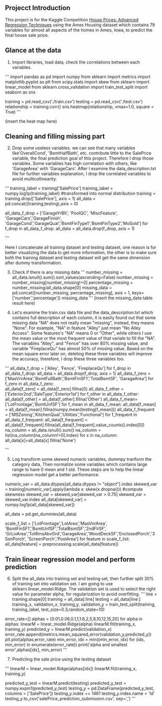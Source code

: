 ## Projecct Introduction
This project is for the Kaggle Competition [House Prices: Advanced Regression Techniques](https://www.kaggle.com/c/house-prices-advanced-regression-techniques)
using the Ames Housing dataset which contains 79 variables for almost all aspects of the homes in Ames, Iowa, to predict the final house sale price.



## Glance at the data

1. Import libraries, load data, check  the correlations between each variables.

'''
import pandas as pd
import numpy
from sklearn import metrics
import matplotlib.pyplot as plt
from scipy.stats import skew
from sklearn import linear_model
from sklearn.cross_validation import train_test_split
import seaborn as sns

training = pd.read_csv('./train.csv')
testing = pd.read_csv('./test.csv')
relationship = training.corr()
sns.heatmap(relationship, vmax=1.0, square = True)
'''

(insert the heat map here)

## Cleaning and filling missing part

2. Drop some useless variables.
we can see that many variables like'OverallCond', 'BsmtHalfBath', etc. contribute little to the SalePrice variable, the final prediction goal of this project. Therefore I drop those variables. Some variables has high correlation with others, like 'GarageArea' with 'GarageCars'. After I examine the data_description.txt file for further variables explanation, I drop the correlated variables to avoid multicollinearity.

'''
training_label = training['SalePrice']
training_label = numpy.log1p(training_label)  #transformed into normal distribution
training = training.drop(['SalePrice'], axis = 1) 
all_data = pd.concat((training,testing),axis = 0)

all_data_f_drop = ['GarageYrBlt', 'PoolQC', 'MiscFeature', 'GarageCars','GarageFinish',
                   'GarageCond','GarageQual','BsmtFinType1','BsmtFinType2','MoSold']
for f_drop in all_data_f_drop:
    all_data = all_data.drop(f_drop, axis = 1)

'''

Here I concatenate all training dataset and testing dataset, one reason is for better visualizing the data to get more information, the other is to make sure both the training dataset and testing dataset will get the same dimension after dummy transformation.

3. Check if there is any missing data
'''
number_missing = all_data.isnull().sum().sort_values(ascending=False)
number_missing = number_missing[number_missing!=0]
percentage_missing = number_missing/all_data.shape[0]
missing_data = pd.concat([number_missing, percentage_missing], axis = 1, keys=['number','percentage'])
missing_data
'''
(insert the missing_data table result here)



4. Let's examine the train.csv data file and the data_description.txt which contains full description of each column, it is easily found out that some missing data "NA" does not really mean "missing", instead, they means "None". For example, "NA" in feature "Alley" just mean "No Alley Access". Some features's "NA" means 0 or "Other", while others I use the mean value or the most frequent value of that variale to fill the "NA". The variables "Alley", and "Fence" has over 80% missing value, and variable "FireplaceQu" has almost 50% of missing value. Based on the mean square error later on, deleting these three variables will improve the accuracy, therefore, I drop these three variables too.

'''
all_data_f_drop = ['Alley', 'Fence', 'FireplaceQu']
for f_drop in all_data_f_drop:
    all_data = all_data.drop(f_drop, axis = 1)
all_data_f_zero = ['MasVnrArea','BsmtFullBath','BsmtFinSF1','TotalBsmtSF',
                  'GarageArea']
for f_zero in all_data_f_zero:                  
    all_data[f_zero] = all_data[f_zero].fillna(0)
all_data_f_other = ['Exterior2nd','SaleType','Exterior1st']
for f_other in all_data_f_other:
    all_data[f_other] = all_data[f_other].fillna('Other')
all_data_f_mean=['LotFrontage','BsmtUnfSF']
for f_mean in all_data_f_mean:
    all_data[f_mean] = all_data[f_mean].fillna(numpy.mean(testing[f_mean]))
all_data_f_frequent = ['MSZoning','KitchenQual','Utilities','Functional']
for f_frequent in all_data_f_frequent:
    all_data[f_frequent] = all_data[f_frequent].fillna(all_data[f_frequent].value_counts().index[0])
na_column = all_data.isnull().sum()
na_column = list(na_column[na_column!=0].index)
for x in na_column:
    all_data[x]=all_data[x].fillna('None')    

'''

5. Log transform some skewed numeric variables, dummpy tranform the category data, Then normalize some variables which contains large range to have 0 mean and 1 std.
These steps are to help the linear regression model get a better performance.

numeric_var = all_data.dtypes[all_data.dtypes != "object"].index
skewed_var = training[numeric_var].apply(lambda x: skew(x.dropna())) #compute skewness
skewed_var = skewed_var[skewed_var > 0.75]
skewed_var = skewed_var.index
all_data[skewed_var] = numpy.log1p(all_data[skewed_var])

all_data = pd.get_dummies(all_data)

scale_f_list = ['LotFrontage','LotArea','MasVnrArea',
'BsmtFinSF1','BsmtUnfSF','TotalBsmtSF','2ndFlrSF',
'GrLivArea','TotRmsAbvGrd','GarageArea','WoodDeckSF','EnclosedPorch','3SsnPorch',
'ScreenPorch','PoolArea']
for feature in scale_f_list:
    all_data[feature] = preprocessing.scale(all_data[feature])

## Train linear regression model and perform prediction

6. Split the all_data into training set and testing set, then further split 30% of training set into validation set. I am going to use sklearn.linear_model.Ridge. The validation set is used to select the right value for parameter alpha, for regularization to avoid overfitting.
'''
line = training.shape[0]
training = all_data[:line]
testing = all_data[line:]    
training_x, validation_x, training_y, validation_y = train_test_split(training, training_label, test_size=0.3,random_state=10)

error_rate=[]
alphas = [0.01,0.06,0.1,1,1.6,2,5,8,10,12,15,20]
for alpha in alphas:
    linearM = linear_model.Ridge(alpha)
    linearM.fit(training_x, training_y)
    predicted_y = linearM.predict(validation_x)
    error_rate.append(metrics.mean_squared_error(validation_y,predicted_y))
plt.plot(alphas,error_rate)
min_error, idx = min((min_error, idx) for (idx, min_error) in enumerate(error_rate))
print('alpha and smallest error',alphas[idx], min_error)
'''

7. Predicting the sale price using the testing dataset

'''
linearM = linear_model.Ridge(alphas[idx])
linearM.fit(training_x, training_y)

predicted_y_test = linearM.predict(testing)
predicted_y_test = numpy.expm1(predicted_y_test)
testing_y = pd.DataFrame(predicted_y_test, columns = ['SalePrice'])
testing_y.index += 1461
testing_y.index.name = 'Id'
testing_y.to_csv('salePrice_prediction_submission.csv', sep=',')
'''

